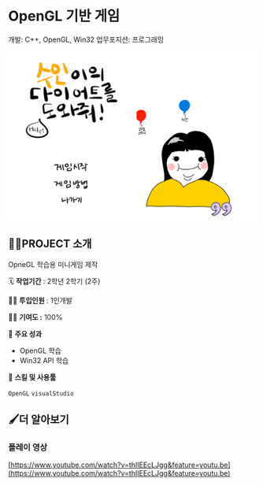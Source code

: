 # OpenGL 기반 게임

개발: C++, OpenGL, Win32
업무포지션: 프로그래밍

<img src="DietGame_OpenGL/OpenGLREADME/Untitled 1.png" alt="Untitled" style="zoom:100%;" />


## 👩‍🏫PROJECT 소개



OpneGL 학습용 미니게임 제작

🗓️ **작업기간** : 2학년 2학기 (2주)

👨‍💻 **투입인원** : 1인개발

🙋‍♀️ **기여도 :** 100% 

📒 **주요 성과** 

- OpenGL 학습
- Win32 API 학습

🌱 **스킬 및 사용툴**

 `OpenGL` `visualStudio` 

## 🖌️더 알아보기



### 플레이 영상

[https://www.youtube.com/watch?v=thIIEEcLJgg&feature=youtu.be](https://www.youtube.com/watch?v=thIIEEcLJgg&feature=youtu.be)
